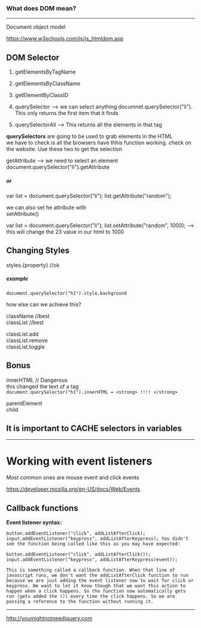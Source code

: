 ### What does DOM mean?
-------------------------

Document object model 

<https://www.w3schools.com/js/js_htmldom.asp>

DOM Selector 
---------------
1. getElementsByTagName
2. getElementsByClassName
3. getElementByClassID

4. querySelector --> we can select anything documnet.querySelector("li"). This only returns the first item that it finds
5. querySelectorAll --> This returns all the elements in that tag 

**querySelectors** are going to be used to grab elements in the HTML <br>
we have to check is all the browsers have thhis function working. check on the <caniuse> website. Use these two to get the selection <br>


getAttribute --> we need to select an element document.querySelector("li").getAttribute 
##### or 
var list = document.querySelector("li");
list.getAttribute("random");

we can also set he attribute with <br>
setAttribute()

var list = document.querySelector("li");
list.setAttribute("random", 1000); --> this will change the 23 value in our html to 1000


## Changing Styles 

styles.{property} //ok <br>

##### example 
`document.querySelector("h1").style.background `
<br>

how else can we achieve this? <br>


className //best <br>
classList //best <br>

classList.add <br>
classList.remove <br>
classList.toggle <br>

## Bonus 

innerHTML // Dangerous  <br>
this changed the text of a tag <br>
`document.querySelector("h1").innerHTML = <strong> !!!! </strong>`

parentElement <br>
child <br>

## It is important to CACHE selectors in variables 
--------------------





# Working with event listeners

Most common ones are mouse event and click events <br>

<https://developer.mozilla.org/en-US/docs/Web/Events>


## Callback functions

**Event listener syntax:**

`button.addEventListener("click", addListAfterClick);
input.addEventListener("keypress", addListAfterKeypress);
You didn't see the function being called like this as you may have expected:`

`button.addEventListener("click", addListAfterClick());`
`input.addEventListener("keypress", addListAfterKeypress(event));`


`This is something called a callback function. When that line of javascript runs, we don't want the addListAfterClick function to run because we are just adding the event listener now to wait for click or keypress. We want to let it know though that we want this action to happen when a click happens. So the function now automatically gets run (gets added the ()) every time the click happens. So we are passing a reference to the function without running it.`

--------------------


<http://youmightnotneedjquery.com> 

